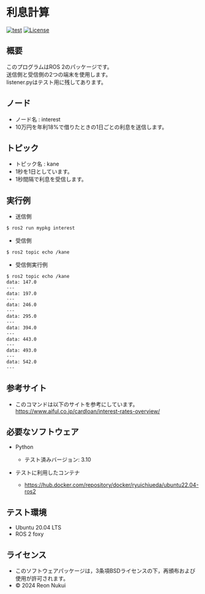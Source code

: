 # 利息計算  
[![test](https://github.com/N-Reon/mypkg/actions/workflows/test.yml/badge.svg?branch=main)](https://github.com/N-Reon/mypkg/actions/workflows/test.yml)
[![License](https://img.shields.io/badge/License-BSD_3--Clause-blue.svg)](https://opensource.org/licenses/BSD-3-Clause)  
## 概要  
このプログラムはROS 2のパッケージです。  
送信側と受信側の2つの端末を使用します。  
listener.pyはテスト用に残してあります。  
  
## ノード  
- ノード名 : interest  
- 10万円を年利18%で借りたときの1日ごとの利息を送信します。 
 
## トピック  
- トピック名 : kane  
- 1秒を1日としています。  
- 1秒間隔で利息を受信します。  

## 実行例
- 送信側
```bash  
$ ros2 run mypkg interest  
```  

- 受信側  
```bash  
$ ros2 topic echo /kane  
```  

- 受信側実行例  
```bash
$ ros2 topic echo /kane
data: 147.0
---
data: 197.0
---
data: 246.0
---
data: 295.0
---
data: 394.0
---
data: 443.0
---
data: 493.0
---
data: 542.0
---
```

## 参考サイト
- このコマンドは以下のサイトを参考にしています。  
https://www.aiful.co.jp/cardloan/interest-rates-overview/  

## 必要なソフトウェア
- Python
  - テスト済みバージョン: 3.10  

- テストに利用したコンテナ  
  - https://hub.docker.com/repository/docker/ryuichiueda/ubuntu22.04-ros2  
 
## テスト環境
- Ubuntu 20.04 LTS
- ROS 2 foxy

## ライセンス
- このソフトウェアパッケージは，3条項BSDライセンスの下，再頒布および使用が許可されます。  
- © 2024 Reon Nukui
